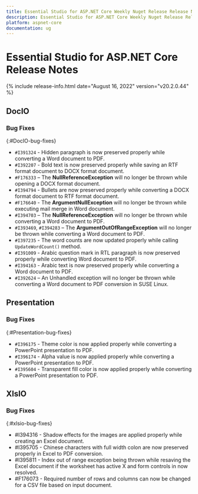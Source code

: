 ```yaml
---
title: Essential Studio for ASP.NET Core Weekly Nuget Release Release Notes  
description: Essential Studio for ASP.NET Core Weekly Nuget Release Release Notes  
platform: aspnet-core
documentation: ug
---
```


# Essential Studio for ASP.NET Core  Release Notes  

{% include release-info.html date="August 16, 2022"  version="v20.2.0.44" %} 





## DocIO

### Bug Fixes
{:#DocIO-bug-fixes}

- `#I391324` - Hidden paragraph is now preserved properly while converting a Word document to PDF.
- `#I392207` - Bold text is now preserved properly while saving an RTF format document to DOCX format document.
- `#F176333` – The **NullReferenceException** will no longer be thrown while opening a DOCX format document.
- `#I394794` - Bullets are now preserved properly while converting a DOCX format document to RTF format document.
- `#F176640` - The **ArgumentNullException** will no longer be thrown while executing mail merge in Word document.
- `#I394703` – The **NullReferenceException** will no longer be thrown while converting a Word document to PDF.
- `#I393469`, `#I394283` – The **ArgumentOutOfRangeException** will no longer be thrown while converting a Word document to PDF. 
- `#I397235` - The word counts are now updated properly while calling `UpdateWordCount()` method.
- `#I391009` - Arabic question mark in RTL paragraph is now preserved properly while converting Word document to PDF.
- `#I394163` - Arabic text is now preserved properly while converting a Word document to PDF.
- `#I392624` – An Unhandled exception will no longer be thrown while converting a Word document to PDF conversion in SUSE Linux.
## Presentation

### Bug Fixes
{:#Presentation-bug-fixes}

- `#I396175` - Theme color is now applied properly while converting a PowerPoint presentation to PDF.
- `#I396174` - Alpha value is now applied properly while converting a PowerPoint presentation to PDF.
- `#I395604` - Transparent fill color is now applied properly while converting a PowerPoint presentation to PDF.
## XlsIO

### Bug Fixes
{:#xlsio-bug-fixes}

* \#I394316 - Shadow effects for the images are applied properly while creating an Excel document.
* \#I395705 - Chinese characters with full width colon are now preserved properly in Excel to PDF conversion.
* \#I395811 - Index out of range exception being thrown while resaving the Excel document if the worksheet has active X and form controls in now resolved.
* \#F176073 - Required number of rows and columns can now be changed for a CSV file based on input document.
